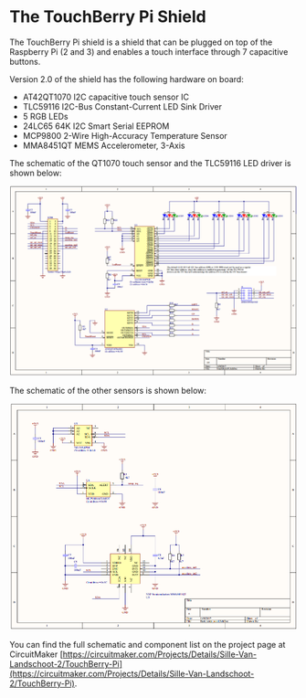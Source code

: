 # The TouchBerry Pi Shield

The TouchBerry Pi shield is a shield that can be plugged on top of the Raspberry Pi (2 and 3) and enables a touch interface through 7 capacitive buttons.

Version 2.0 of the shield has the following hardware on board:
* AT42QT1070 I2C capacitive touch sensor IC
* TLC59116 I2C-Bus Constant-Current LED Sink Driver
* 5 RGB LEDs
* 24LC65 64K I2C Smart Serial EEPROM
* MCP9800 2-Wire High-Accuracy Temperature Sensor
* MMA8451QT MEMS Accelerometer, 3-Axis

The schematic of the QT1070 touch sensor and the TLC59116 LED driver is shown below:

![Schematic QT1070 and TLC59116](img/schematic_qt_tlc.png)

The schematic of the other sensors is shown below:

![Schematic of the other sensors](img/schematic_sensors.png)

You can find the full schematic and component list on the project page at CircuitMaker [https://circuitmaker.com/Projects/Details/Sille-Van-Landschoot-2/TouchBerry-Pi](https://circuitmaker.com/Projects/Details/Sille-Van-Landschoot-2/TouchBerry-Pi).

